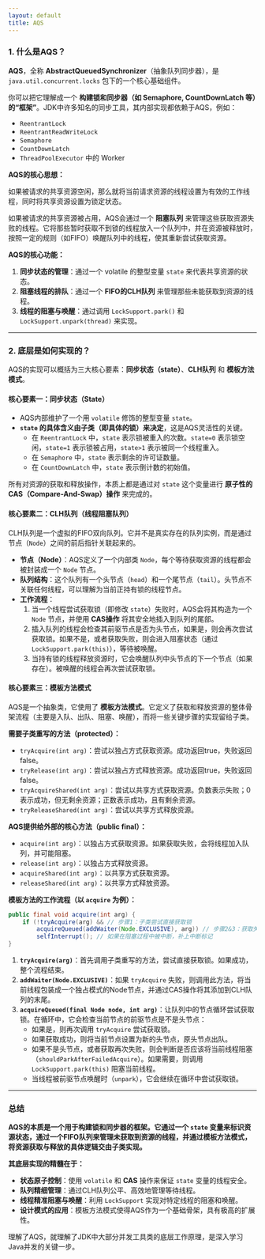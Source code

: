 ```yaml
---
layout: default
title: AQS
---
```


### 1. 什么是AQS？

**AQS**，全称 **AbstractQueuedSynchronizer**（抽象队列同步器），是 `java.util.concurrent.locks` 包下的一个核心基础组件。

你可以把它理解成一个 **构建锁和同步器（如 Semaphore, CountDownLatch 等）的“框架”**。JDK中许多知名的同步工具，其内部实现都依赖于AQS，例如：

*   `ReentrantLock`
*   `ReentrantReadWriteLock`
*   `Semaphore`
*   `CountDownLatch`
*   `ThreadPoolExecutor` 中的 Worker

**AQS的核心思想：**

如果被请求的共享资源空闲，那么就将当前请求资源的线程设置为有效的工作线程，同时将共享资源设置为锁定状态。

如果被请求的共享资源被占用，AQS会通过一个 **阻塞队列** 来管理这些获取资源失败的线程。它将那些暂时获取不到锁的线程放入一个队列中，并在资源被释放时，按照一定的规则（如FIFO）唤醒队列中的线程，使其重新尝试获取资源。

**AQS的核心功能：**

1.  **同步状态的管理**：通过一个 volatile 的整型变量 `state` 来代表共享资源的状态。
2.  **阻塞线程的排队**：通过一个 **FIFO的CLH队列** 来管理那些未能获取到资源的线程。
3.  **线程的阻塞与唤醒**：通过调用 `LockSupport.park()` 和 `LockSupport.unpark(thread)` 来实现。

---

### 2. 底层是如何实现的？

AQS的实现可以概括为三大核心要素：**同步状态（state）**、**CLH队列** 和 **模板方法模式**。

#### 核心要素一：同步状态（State）

*   AQS内部维护了一个用 `volatile` 修饰的整型变量 `state`。
*   **`state` 的具体含义由子类（即具体的锁）来决定**，这是AQS灵活性的关键。
    *   在 `ReentrantLock` 中，`state` 表示锁被重入的次数。`state=0` 表示锁空闲，`state=1` 表示锁被占用，`state>1` 表示被同一个线程重入。
    *   在 `Semaphore` 中，`state` 表示剩余的许可证数量。
    *   在 `CountDownLatch` 中，`state` 表示倒计数的初始值。

所有对资源的获取和释放操作，本质上都是通过对 `state` 这个变量进行 **原子性的 CAS（Compare-And-Swap）操作** 来完成的。

#### 核心要素二：CLH队列（线程阻塞队列）

CLH队列是一个虚拟的FIFO双向队列。它并不是真实存在的队列实例，而是通过节点（`Node`）之间的前后指针关联起来的。

*   **节点（Node）**：AQS定义了一个内部类 `Node`，每个等待获取资源的线程都会被封装成一个 `Node` 节点。
*   **队列结构**：这个队列有一个头节点（`head`）和一个尾节点（`tail`）。头节点不关联任何线程，可以理解为当前正持有锁的线程节点。
*   **工作流程**：
    1.  当一个线程尝试获取锁（即修改 `state`）失败时，AQS会将其构造为一个 `Node` 节点，并使用 **CAS操作** 将其安全地插入到队列的尾部。
    2.  插入队列的线程会检查其前驱节点是否为头节点，如果是，则会再次尝试获取锁。如果不是，或者获取失败，则会进入阻塞状态（通过 `LockSupport.park(this)`），等待被唤醒。
    3.  当持有锁的线程释放资源时，它会唤醒队列中头节点的下一个节点（如果存在）。被唤醒的线程会再次尝试获取锁。

#### 核心要素三：模板方法模式

AQS是一个抽象类，它使用了 **模板方法模式**。它定义了获取和释放资源的整体骨架流程（主要是入队、出队、阻塞、唤醒），而将一些关键步骤的实现留给子类。

**需要子类重写的方法（protected）：**

*   `tryAcquire(int arg)`：尝试以独占方式获取资源。成功返回true，失败返回false。
*   `tryRelease(int arg)`：尝试以独占方式释放资源。成功返回true，失败返回false。
*   `tryAcquireShared(int arg)`：尝试以共享方式获取资源。负数表示失败；0表示成功，但无剩余资源；正数表示成功，且有剩余资源。
*   `tryReleaseShared(int arg)`：尝试以共享方式释放资源。

**AQS提供给外部的核心方法（public final）：**

*   `acquire(int arg)`：以独占方式获取资源。如果获取失败，会将线程加入队列，并可能阻塞。
*   `release(int arg)`：以独占方式释放资源。
*   `acquireShared(int arg)`：以共享方式获取资源。
*   `releaseShared(int arg)`：以共享方式释放资源。

**模板方法的工作流程（以 `acquire` 为例）：**

```java
public final void acquire(int arg) {
    if (!tryAcquire(arg) && // 步骤1：子类尝试直接获取锁
        acquireQueued(addWaiter(Node.EXCLUSIVE), arg)) // 步骤2&3：获取失败，则加入队列并可能阻塞
        selfInterrupt(); // 如果在阻塞过程中被中断，补上中断标记
}
```

1.  **`tryAcquire(arg)`**：首先调用子类重写的方法，尝试直接获取锁。如果成功，整个流程结束。
2.  **`addWaiter(Node.EXCLUSIVE)`**：如果 `tryAcquire` 失败，则调用此方法，将当前线程包装成一个独占模式的Node节点，并通过CAS操作将其添加到CLH队列的末尾。
3.  **`acquireQueued(final Node node, int arg)`**：让队列中的节点循环尝试获取锁。在循环中，它会检查当前节点的前驱节点是不是头节点：
    *   如果是，则再次调用 `tryAcquire` 尝试获取锁。
    *   如果获取成功，则将当前节点设置为新的头节点，原头节点出队。
    *   如果不是头节点，或者获取再次失败，则会判断是否应该将当前线程阻塞（`shouldParkAfterFailedAcquire`）。如果需要，则调用 `LockSupport.park(this)` 阻塞当前线程。
    *   当线程被前驱节点唤醒时（`unpark`），它会继续在循环中尝试获取锁。

---

### 总结

**AQS的本质是一个用于构建锁和同步器的框架。它通过一个 `state` 变量来标识资源状态，通过一个FIFO队列来管理未获取到资源的线程，并通过模板方法模式，将资源获取与释放的具体逻辑交由子类实现。**

**其底层实现的精髓在于：**

*   **状态原子控制**：使用 `volatile` 和 **CAS** 操作来保证 `state` 变量的线程安全。
*   **队列精细管理**：通过CLH队列公平、高效地管理等待线程。
*   **线程精准阻塞与唤醒**：利用 `LockSupport` 实现对特定线程的阻塞和唤醒。
*   **设计模式的应用**：模板方法模式使得AQS作为一个基础骨架，具有极高的扩展性。

理解了AQS，就理解了JDK中大部分并发工具类的底层工作原理，是深入学习Java并发的关键一步。